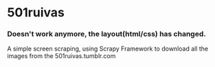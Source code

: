 501ruivas
=========

### Doesn't work anymore, the layout(html/css) has changed.
A simple screen scraping, using Scrapy Framework to download all the images from the 501ruivas.tumblr.com
